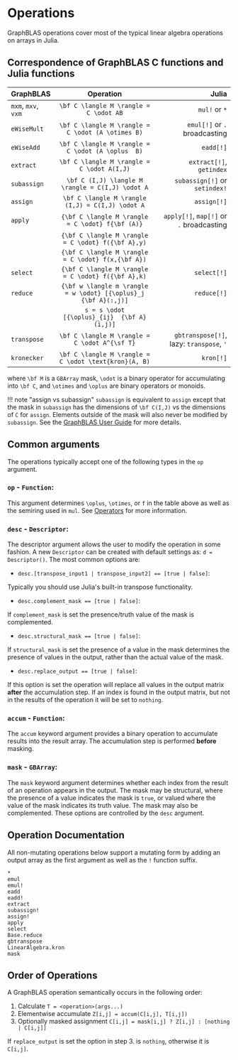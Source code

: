 # Operations

GraphBLAS operations cover most of the typical linear algebra operations on arrays in Julia.

## Correspondence of GraphBLAS C functions and Julia functions
| GraphBLAS           | Operation                                                        | Julia                                      |
|:--------------------|:---------------------------------------------------------------: |----------------------------------------:   |
|`mxm`, `mxv`, `vxm`  |``\bf C \langle M \rangle = C \odot AB``                          |`mul!` or `*`                             |
|`eWiseMult`          |``\bf C \langle M \rangle = C \odot (A \otimes B)``               |`emul[!]` or `.` broadcasting               |
|`eWiseAdd`           |``\bf C \langle M \rangle = C \odot (A \oplus  B)``               |`eadd[!]`                                   |
|`extract`            |``\bf C \langle M \rangle = C \odot A(I,J)``                      |`extract[!]`, `getindex`                    |
|`subassign`          |``\bf C (I,J) \langle M \rangle = C(I,J) \odot A``                |`subassign[!]` or `setindex!`               |
|`assign`             |``\bf C \langle M \rangle (I,J) = C(I,J) \odot A``                |`assign[!]`                                 |
|`apply`              |``{\bf C \langle M \rangle = C \odot} f{\bf (A)}``                |`apply[!]`, `map[!]` or `.` broadcasting    |
|                     |``{\bf C \langle M \rangle = C \odot} f({\bf A},y)``              |                                            |
|                     |``{\bf C \langle M \rangle = C \odot} f(x,{\bf A})``              |                                            |
|`select`             |``{\bf C \langle M \rangle = C \odot} f({\bf A},k)``              |`select[!]`                                 |
|`reduce`             |``{\bf w \langle m \rangle = w \odot} [{\oplus}_j {\bf A}(:,j)]`` |`reduce[!]`                                 |
|                     |``s = s \odot [{\oplus}_{ij}  {\bf A}(i,j)]``                     |                                            |
|`transpose`          |``\bf C \langle M \rangle = C \odot A^{\sf T}``                   |`gbtranspose[!]`, lazy: `transpose`, `'`    |
|`kronecker`          |``\bf C \langle M \rangle = C \odot \text{kron}(A, B)``           |`kron[!]`                                   |


where ``\bf M`` is a `GBArray` mask, ``\odot`` is a binary operator for accumulating into ``\bf C``, and ``\otimes`` and ``\oplus`` are binary operators or monoids. 

!!! note "assign vs subassign"
    `subassign` is equivalent to `assign` except that the mask in `subassign` has the dimensions of ``\bf C(I,J)`` vs the dimensions of ``C`` for `assign`. Elements outside of the mask will also never be modified by `subassign`. See the [GraphBLAS User Guide](https://github.com/DrTimothyAldenDavis/GraphBLAS/blob/stable/Doc/GraphBLAS_UserGuide.pdf) for more details.

## Common arguments

The operations typically accept one of the following types in the `op` argument.

### `op` - `Function`:

This argument determines ``\oplus``, ``\otimes``, or ``f`` in the table above as well as the semiring used in `mul`. See [Operators](@ref) for more information.

### `desc` - `Descriptor`:

The descriptor argument allows the user to modify the operation in some fashion. A new `Descriptor` can be created with default settings as: `d = Descriptor()`. The most common options are:

- `desc.[transpose_input1 | transpose_input2] == [true | false]`:

Typically you should use Julia's built-in transpose functionality.

- `desc.complement_mask == [true | false]`: 

If `complement_mask` is set the presence/truth value of the mask is complemented.

- `desc.structural_mask == [true | false]`:
    
If `structural_mask` is set the presence of a value in the mask determines the presence of values in the output, rather than the actual value of the mask.

- `desc.replace_output == [true | false]`:

If this option is set the operation will replace all values in the output matrix **after** the accumulation step. 
If an index is found in the output matrix, but not in the results of the operation it will be set to `nothing`. 


### `accum` - `Function`:

The `accum` keyword argument provides a binary operation to accumulate results into the result array. 
The accumulation step is performed **before** masking.

### `mask` - `GBArray`:

The `mask` keyword argument determines whether each index from the result of an operation appears in the output. 
The mask may be structural, where the presence of a value indicates the mask is `true`, or valued where the value of the mask indicates its truth value. 
The mask may also be complemented. These options are controlled by the `desc` argument.


## Operation Documentation

All non-mutating operations below support a mutating form by adding an output array as the first argument as well as the `!` function suffix. 

```@docs
*
emul
emul!
eadd
eadd!
extract
subassign!
assign!
apply
select
Base.reduce
gbtranspose
LinearAlgebra.kron
mask
```

## Order of Operations

A GraphBLAS operation semantically occurs in the following order:

1. Calculate `T = <operation>(args...)`
2. Elementwise accumulate `Z[i,j] = accum(C[i,j], T[i,j])`
3. Optionally masked assignment `C[i,j] = mask[i,j] ? Z[i,j] : [nothing | C[i,j]]`

If `replace_output` is set the option in step 3. is `nothing`, otherwise it is `C[i,j]`.
